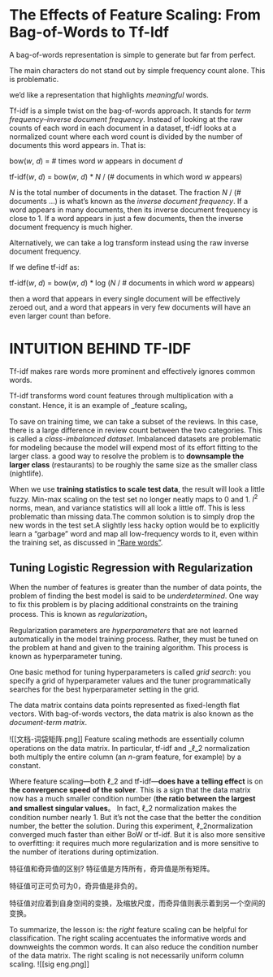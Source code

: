 # The Effects of Feature Scaling: From Bag-of-Words to Tf-Idf

A bag-of-words representation is simple to generate but far from perfect.

The main characters do not stand out by simple frequency count alone. This is problematic.

we’d like a representation that highlights _meaningful_ words.

Tf-idf is a simple twist on the bag-of-words approach. It stands for _term frequency_–_inverse document frequency_.  Instead of looking at the raw counts of each word in each document in a dataset, tf-idf looks at a normalized count where each word count is divided by the number of documents this word appears in. That is:

bow(_w_, _d_) = # times word _w_ appears in document _d_

tf-idf(_w_, _d_) = bow(_w_, _d_) * _N_ / (# documents in which word _w_ appears)

_N_ is the total number of documents in the dataset. The fraction _N_ / (# documents ...) is what’s known as the _inverse document frequency_. If a word appears in many documents, then its inverse document frequency is close to 1. If a word appears in just a few documents, then the inverse document frequency is much higher.

Alternatively, we can take a log transform instead using the raw inverse document frequency.

If we define tf-idf as:

tf-idf(_w_, _d_) = bow(_w_, _d_) * log (_N_ / # documents in which word _w_ appears)

then a word that appears in every single document will be effectively zeroed out, and a word that appears in very few documents will have an even larger count than before.

# INTUITION BEHIND TF-IDF
Tf-idf makes rare words more prominent and effectively ignores common words.

Tf-idf transforms word count features through multiplication with a constant. Hence, it is an example of _feature scaling。

 To save on training time, we can take a subset of the reviews. In this case, there is a large difference in review count between the two categories. This is called a _class-imbalanced dataset_. Imbalanced datasets are problematic for modeling because the model will expend most of its effort fitting to the larger class. a good way to resolve the problem is to    **downsample the larger class** (restaurants) to be roughly the same size as the smaller class (nightlife).

When we use **training statistics to scale test data**, the result will look a little fuzzy. Min-max scaling on the test set no longer neatly maps to 0 and 1. $l ^ { 2 }$  norms, mean, and variance statistics will all look a little off. This is less problematic than missing data.The common solution is to simply drop the new words in the test set.A slightly less hacky option would be to explicitly learn a “garbage” word and map all low-frequency words to it, even within the training set, as discussed in [“Rare words”](ch03.html#sec-basic-text-rare-words).

## Tuning Logistic Regression with Regularization
When the number of features is greater than the number of data points, the problem of finding the best model is said to be _underdetermined_. One way to fix this problem is by placing additional constraints on the training process. This is known as _regularization_。

Regularization parameters are _hyperparameters_ that are not learned automatically in the model training process. Rather, they must be tuned on the problem at hand and given to the training algorithm. This process is known as hyperparameter tuning.

 One basic method for tuning hyperparameters is called _grid search_: you specify a grid of hyperparameter values and the tuner programmatically searches for the best hyperparameter setting in the grid.


The data matrix contains data points represented as fixed-length flat vectors. With bag-of-words vectors, the data matrix is also known as the _document-term matrix_.

![[文档-词袋矩阵.png]]
Feature scaling methods are essentially column operations on the data matrix. In particular, tf-idf and _ℓ_2 normalization both multiply the entire column (an _n_-gram feature, for example) by a constant.

Where feature scaling—both ℓ_2 and tf-idf—**does have a telling effect** is on t**he convergence speed of the solver**. This is a sign that the data matrix now has a much smaller condition number (**the ratio between the largest and smallest singular values**。 In fact, ℓ_2 normalization makes the condition number nearly 1. But it’s not the case that the better the condition number, the better the solution. During this experiment, ℓ_2normalization converged much faster than either BoW or tf-idf. But it is also more sensitive to overfitting: it requires much more regularization and is more sensitive to the number of iterations during optimization.


特征值和奇异值的区别?
特征值是方阵所有，奇异值是所有矩阵。

特征值可正可负可为0，奇异值是非负的。

特征值对应着到自身空间的变换，及缩放尺度，而奇异值则表示着到另一个空间的变换。

To summarize, the lesson is: the _right_ feature scaling can be helpful for classification. The right scaling accentuates the informative words and downweights the common words. It can also reduce the condition number of the data matrix. The right scaling is not necessarily uniform column scaling.
![[sig eng.png]]
